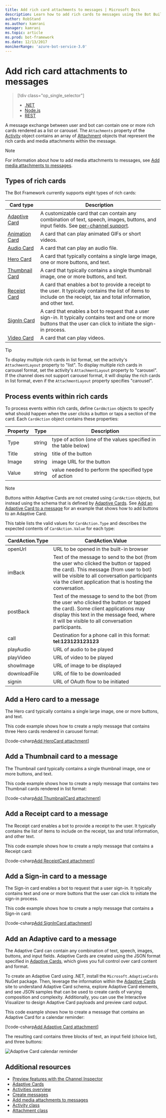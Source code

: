 ```yaml
---
title: Add rich card attachments to messages | Microsoft Docs
description: Learn how to add rich cards to messages using the Bot Builder SDK for .NET.
author: RobStand
ms.author: kamrani
manager: kamrani
ms.topic: article
ms.prod: bot-framework
ms.date: 12/13/2017
monikerRange: 'azure-bot-service-3.0'
---
```


# Add rich card attachments to messages
> [!div class="op_single_selector"]
> - [.NET](../dotnet/bot-builder-dotnet-add-rich-card-attachments.md)
> - [Node.js](../nodejs/bot-builder-nodejs-send-rich-cards.md)
> - [REST](../rest-api/bot-framework-rest-connector-add-rich-cards.md)

A message exchange between user and bot can contain one or more rich cards rendered as a list or carousel. 
The `Attachments` property of the <a href="/dotnet/api/microsoft.bot.connector.activity" target="_blank">Activity</a> object contains an array of <a href="/dotnet/api/microsoft.bot.connector.attachment" target="_blank">Attachment</a> objects that represent the rich cards and media attachments within the message. 

> [!NOTE]
> For information about how to add media attachments to messages, see 
> [Add media attachments to messages](bot-builder-dotnet-add-media-attachments.md).

## Types of rich cards

The Bot Framework currently supports eight types of rich cards: 

| Card type | Description |
|----|----|
| <a href="/adaptive-cards/get-started/bots">Adaptive Card</a> | A customizable card that can contain any combination of text, speech, images, buttons, and input fields. See [per-channel support](/adaptive-cards/get-started/bots#channel-status).  |
| [Animation Card][animationCard] | A card that can play animated GIFs or short videos. |
| [Audio Card][audioCard] | A card that can play an audio file. |
| [Hero Card][heroCard] | A card that typically contains a single large image, one or more buttons, and text. |
| [Thumbnail Card][thumbnailCard] | A card that typically contains a single thumbnail image, one or more buttons, and text. |
| [Receipt Card][receiptCard] | A card that enables a bot to provide a receipt to the user. It typically contains the list of items to include on the receipt, tax and total information, and other text. |
| [SignIn Card][signinCard] | A card that enables a bot to request that a user sign-in. It typically contains text and one or more buttons that the user can click to initiate the sign-in process. |
| [Video Card][videoCard] | A card that can play videos. |

> [!TIP]
> To display multiple rich cards in list format, set the activity's `AttachmentLayout` property to "list". 
> To display multiple rich cards in carousel format, set the activity's `AttachmentLayout` property to "carousel". 
> If the channel does not support carousel format, it will display the rich cards in list format, even if the `AttachmentLayout` property specifies "carousel".

## Process events within rich cards

To process events within rich cards, define `CardAction` objects to specify what should happen when the user clicks a button or taps a section of the card. Each `CardAction` object contains these properties:

| Property | Type | Description | 
|----|----|----|
| Type | string | type of action (one of the values specified in the table below) |
| Title | string | title of the button |
| Image | string | image URL for the button |
| Value | string | value needed to perform the specified type of action |

> [!NOTE]
> Buttons within Adaptive Cards are not created using `CardAction` objects, 
> but instead using the schema that is defined by <a href="http://adaptivecards.io" target="_blank">Adaptive Cards</a>. 
> See [Add an Adaptive Card to a message](#adaptive-card) for an example that shows how to 
> add buttons to an Adaptive Card.

This table lists the valid values for `CardAction.Type` and describes 
the expected contents of `CardAction.Value` for each type:

| CardAction.Type | CardAction.Value | 
|----|----|
| openUrl | URL to be opened in the built-in browser |
| imBack | Text of the message to send to the bot (from the user who clicked the button or tapped the card). This message (from user to bot) will be visible to all conversation participants via the client application that is hosting the conversation. |
| postBack | Text of the message to send to the bot (from the user who clicked the button or tapped the card). Some client applications may display this text in the message feed, where it will be visible to all conversation participants. |
| call | Destination for a phone call in this format: **tel:123123123123** |
| playAudio | URL of audio to be played |
| playVideo | URL of video to be played |
| showImage | URL of image to be displayed |
| downloadFile | URL of file to be downloaded |
| signin | URL of OAuth flow to be initiated |

## Add a Hero card to a message

The Hero card typically contains a single large image, one or more buttons, and text. 

This code example shows how to create a reply message that contains three Hero cards rendered in carousel format: 

[!code-csharp[Add HeroCard attachment](../includes/code/dotnet-add-attachments.cs#addHeroCardAttachment)]

## Add a Thumbnail card to a message

The Thumbnail card typically contains a single thumbnail image, one or more buttons, and text. 

This code example shows how to create a reply message that contains two Thumbnail cards rendered in list format: 

[!code-csharp[Add ThumbnailCard attachment](../includes/code/dotnet-add-attachments.cs#addThumbnailCardAttachment)]

## Add a Receipt card to a message

The Receipt card enables a bot to provide a receipt to the user. 
It typically contains the list of items to include on the receipt, tax and total information, and other text. 

This code example shows how to create a reply message that contains a Receipt card: 

[!code-csharp[Add ReceiptCard attachment](../includes/code/dotnet-add-attachments.cs#addReceiptCardAttachment)]

## Add a Sign-in card to a message

The Sign-in card enables a bot to request that a user sign-in. 
It typically contains text and one or more buttons that the user can click to initiate the sign-in process. 

This code example shows how to create a reply message that contains a Sign-in card:

[!code-csharp[Add SignInCard attachment](../includes/code/dotnet-add-attachments.cs#addSignInCardAttachment)]

## <a id="adaptive-card"></a> Add an Adaptive card to a message

The Adaptive Card can contain any combination of text, speech, images, buttons, and input fields. 
Adaptive Cards are created using the JSON format specified in <a href="http://adaptivecards.io" target="_blank">Adaptive Cards</a>, which gives you full control over card content and format. 

To create an Adaptive Card using .NET, install the `Microsoft.AdaptiveCards` NuGet package. Then, leverage the information within the <a href="http://adaptivecards.io" target="_blank">Adaptive Cards</a> site to understand Adaptive Card schema, explore Adaptive Card elements, and see JSON samples that can be used to create cards of varying composition and complexity. Additionally, you can use the Interactive Visualizer to design Adaptive Card payloads and preview card output.

This code example shows how to create a message that contains an Adaptive Card for a calendar reminder: 

[!code-csharp[Add Adaptive Card attachment](../includes/code/dotnet-add-attachments.cs#addAdaptiveCardAttachment)]

The resulting card contains three blocks of text, an input field (choice list), and three buttons:

![Adaptive Card calendar reminder](../media/adaptive-card-reminder.png)

## Additional resources

- [Preview features with the Channel Inspector][inspector]
- <a href="http://adaptivecards.io" target="_blank">Adaptive Cards</a>
- [Activities overview](bot-builder-dotnet-activities.md)
- [Create messages](bot-builder-dotnet-create-messages.md)
- [Add media attachments to messages](bot-builder-dotnet-add-media-attachments.md)
- <a href="/dotnet/api/microsoft.bot.connector.activity" target="_blank">Activity class</a>
- <a href="/dotnet/api/microsoft.bot.connector.attachment" target="_blank">Attachment class</a>

[animationCard]: /dotnet/api/microsoft.bot.connector.animationcard

[audioCard]: /dotnet/api/microsoft.bot.connector.audiocard 

[heroCard]: /dotnet/api/microsoft.bot.connector.herocard 

[thumbnailCard]: /dotnet/api/microsoft.bot.connector.thumbnailcard 

[receiptCard]: /dotnet/api/microsoft.bot.connector.receiptcard 

[signinCard]: /dotnet/api/microsoft.bot.connector.signincard 

[videoCard]: /dotnet/api/microsoft.bot.connector.videocard

[inspector]: ../bot-service-channel-inspector.md

